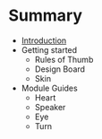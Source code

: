 # Summary

* [Introduction](README.md)
* Getting started
  * Rules of Thumb
  * Design Board
  * Skin
* Module Guides
  * Heart
  * Speaker
  * Eye
  * Turn

